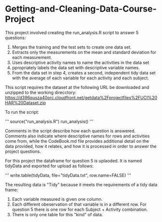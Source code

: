 # Getting-and-Cleaning-Data-Course-Project

This project involved creating the run_analysis.R script to answer
5 questions:

1. Merges the training and the test sets to create one data set.
2. Extracts only the measurements on the mean and standard deviation for each measurement. 
3. Uses descriptive activity names to name the activities in the data set
4. ppropriately labels the data set with descriptive variable names. 
5. From the data set in step 4, creates a second, independent tidy data set with the average of each variable for each activity and each subject. 

This script requires the dataset at the following URL be downloaded and
unzipped to the working direcctory:
<https://d396qusza40orc.cloudfront.net/getdata%2Fprojectfiles%2FUCI%20HAR%20Dataset.zip>

To run the script:

'''
source("run_analysis.R")
run_analysis()
'''

Comments in the script describe how each question is answered.
Comments also indicate where descriptive names for rows and 
activities come from, while the CodeBook.md file provides
additional detail on the data provided, how it relates, and how
it is processed in order to answer the project questions.

For this project the dataframe for question 5 is uplaoded. 
It is named tidyData and exported for upload as follows:

'''
write.table(tidyData, file="tidyData.txt", row.name=FALSE)
'''

The resulting data is "Tidy" because it meets the requirements of
a tidy data frame:

1. Each variable measured is given one column.
2. Each different obeservation of that variable is in a different row. For question 5 there is one row for each Subject + Activity combination.
3. There is only one table for this "kind" of data.

